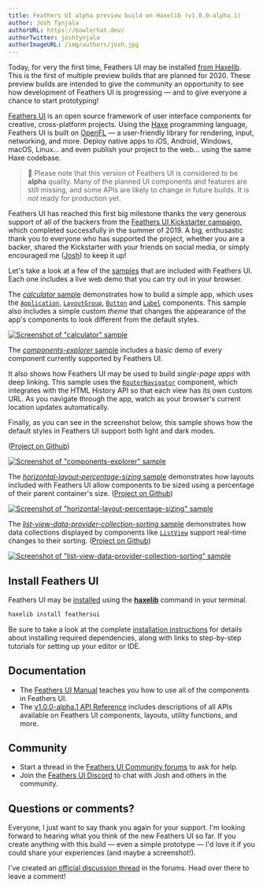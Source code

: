 ```yaml
---
title: Feathers UI alpha preview build on Haxelib (v1.0.0-alpha.1)
author: Josh Tynjala
authorURL: https://bowlerhat.dev/
authorTwitter: joshtynjala
authorImageURL: /img/authors/josh.jpg
---
```


Today, for very the first time, Feathers UI may be installed [from Haxelib](https://lib.haxe.org/p/feathersui). This is the first of multiple preview builds that are planned for 2020. These preview builds are intended to give the community an opportunity to see how development of Feathers UI is progressing — and to give everyone a chance to start prototyping!

[Feathers UI](https://feathersui.com/) is an open source framework of user interface components for creative, cross-platform projects. Using the [Haxe](https://haxe.org/) programming language, Feathers UI is built on [OpenFL](https://openfl.org/) — a user-friendly library for rendering, input, networking, and more. Deploy native apps to iOS, Android, Windows, macOS, Linux… and even publish your project to the web… using the same Haxe codebase.

> 🚨 Please note that this version of Feathers UI is considered to be **alpha** quality. Many of the planned UI components and features are still missing, and some APIs are likely to change in future builds. It is _not_ ready for production yet.

Feathers UI has reached this first big milestone thanks the very generous support of all of the backers from the [Feathers UI Kickstarter campaign](https://www.kickstarter.com/projects/feathersui/feathers-ui-cross-platform-components-for-haxe-and-openfl), which completed successfully in the summer of 2019. A big, enthusastic thank you to everyone who has supported the project, whether you are a backer, shared the Kickstarter with your friends on social media, or simply encouraged me ([Josh](https://twitter.com/joshtynjala)) to keep it up!

Let's take a look at a few of the [samples](https://feathersui.com/samples/haxe-openfl/) that are included with Feathers UI. Each one includes a live web demo that you can try out in your browser.

The [_calculator_ sample](https://github.com/BowlerHatLLC/feathersui-openfl/tree/v1.0.0-alpha.1/samples/calculator/) demonstrates how to build a simple app, which uses the [`Application`](https://feathersui.com/learn/haxe-openfl/application), [`LayoutGroup`](https://feathersui.com/learn/haxe-openfl/layout-group), [`Button`](https://feathersui.com/learn/haxe-openfl/button) and [`Label`](https://feathersui.com/learn/haxe-openfl/label) components. This sample also includes a simple custom _theme_ that changes the appearance of the app's components to look different from the default styles.

[![Screenshot of "calculator" sample](/blog/img/alpha-1-calculator.png)](https://feathersui.com/samples/haxe-openfl/calculator/)

The [_components-explorer_ sample](https://feathersui.com/samples/haxe-openfl/components-explorer/) includes a basic demo of every component currently supported by Feathers UI.

It also shows how Feathers UI may be used to build _single-page apps_ with deep linking. This sample uses the [`RouterNavigator`](https://feathersui.com/learn/haxe-openfl/router-navigator) component, which integrates with the HTML History API so that each view has its own custom URL. As you navigate through the app, watch as your browser's current location updates automatically.

Finally, as you can see in the screenshot below, this sample shows how the default styles in Feathers UI support both light and dark modes.

([Project on Github](https://github.com/BowlerHatLLC/feathersui-openfl/tree/v1.0.0-alpha.1/samples/components-explorer/))

[![Screenshot of "components-explorer" sample](/blog/img/alpha-1-light-and-dark-modes.png)](https://feathersui.com/samples/haxe-openfl/components-explorer/)

The [_horizontal-layout-percentage-sizing_ sample](https://feathersui.com/samples/haxe-openfl/horizontal-layout-percentage-sizing/) demonstrates how layouts included with Feathers UI allow components to be sized using a percentage of their parent container's size. ([Project on Github](https://github.com/BowlerHatLLC/feathersui-openfl/tree/v1.0.0-alpha.1/samples/horizontal-layout-percentage-sizing/))

[![Screenshot of "horizontal-layout-percentage-sizing" sample](/blog/img/alpha-1-percents.png)](https://feathersui.com/samples/haxe-openfl/horizontal-layout-percentage-sizing/)

The [_list-view-data-provider-collection-sorting_ sample](https://feathersui.com/samples/haxe-openfl/list-view-data-provider-collection-sorting/) demonstrates how data collections displayed by components like [`ListView`](https://feathersui.com/learn/haxe-openfl/list-view) support real-time changes to their sorting. ([Project on Github](https://github.com/BowlerHatLLC/feathersui-openfl/tree/v1.0.0-alpha.1/samples/list-view-data-provider-collection-sorting/))

[![Screenshot of "list-view-data-provider-collection-sorting" sample](/blog/img/alpha-1-list-view-sorting.png)](https://feathersui.com/samples/haxe-openfl/list-view-data-provider-collection-sorting/)

## Install Feathers UI

Feathers UI may be [installed](https://feathersui.com/learn/haxe-openfl/installation) using the [**haxelib**](https://lib.haxe.org/documentation/using-haxelib/) command in your terminal.

```sh
haxelib install feathersui
```

Be sure to take a look at the complete [installation instructions](https://feathersui.com/learn/haxe-openfl/installation) for details about installing required dependencies, along with links to step-by-step tutorials for setting up your editor or IDE.

## Documentation

- The [Feathers UI Manual](https://feathersui.com/learn/haxe-openfl/) teaches you how to use all of the components in Feathers UI.
- The [v1.0.0-alpha.1 API Reference](https://api.feathersui.com/v1.0.0-alpha.1/) includes descriptions of all APIs available on Feathers UI components, layouts, utility functions, and more.

## Community

- Start a thread in the [Feathers UI Community forums](https://community.feathersui.com/) to ask for help.
- Join the [Feathers UI Discord](https://discord.feathersui.com/) to chat with Josh and others in the community.

## Questions or comments?

Everyone, I just want to say thank you again for your support. I'm looking forward to hearing what you think of the new Feathers UI so far. If you create anything with this build — even a simple prototype — I'd love it if you could share your experiences (and maybe a screenshot!).

I've created an [official discussion thread](https://community.feathersui.com/d/20-feathers-ui-alpha-preview-build-v1-0-0-alpha-1) in the forums. Head over there to leave a comment!
